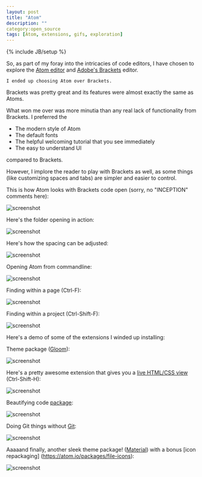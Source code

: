 ```yaml
---
layout: post
title: "Atom"
description: ""
category:open_source
tags: [Atom, extensions, gifs, exploration]
---
```

{% include JB/setup %}

So, as part of my foray into the intricacies of code editors, I have chosen to explore
the [Atom editor](https://atom.io/) and [Adobe's Brackets](http://brackets.io/) editor.

`I ended up choosing Atom over Brackets.`

Brackets was pretty great and its features were almost exactly the same as Atoms.

What won me over was more minutia than any real lack of functionality from Brackets.
I preferred the

* The modern style of Atom
* The default fonts
* The helpful welcoming tutorial that you see immediately
* The easy to understand UI

compared to Brackets.

However, I implore the reader to play with Brackets as well, as
some things (like customizing spaces and tabs) are simpler and easier to control.

This is how Atom looks with Brackets code open (sorry, no "INCEPTION" comments here):

![screenshot](../../../../images/atombrackets.png)


Here's the folder opening in action:

![screenshot](../../../../images/openfolder.gif)

Here's how the spacing can be adjusted:

![screenshot](../../../../images/spaces.gif)

Opening Atom from commandline:

![screenshot](../../../../images/Commandline.gif)

Finding within a page (Ctrl-F):

![screenshot](../../../../images/findinpage.gif)

Finding within a project (Ctrl-Shift-F):

![screenshot](../../../../images/findinproject.gif)

Here's a demo of some of the extensions I winded up installing:

Theme package ([Gloom](https://atom.io/themes/gloom)):

![screenshot](../../../../images/theme.gif)

Here's a pretty awesome extension that gives you a [live HTML/CSS view](https://atom.io/packages/atom-html-preview) (Ctrl-Shift-H):

![screenshot](../../../../images/liveview.gif)

Beautifying code [package](https://atom.io/packages/atom-beautify):

![screenshot](../../../../images/beautifier.gif)

Doing Git things without [Git](https://atom.io/packages/git-plus):

![screenshot](../../../../images/gitwithoutgit.gif)

Aaaaand finally, another sleek theme package! ([Material](https://atom.io/themes/material-ui)) with a bonus [icon repackaging] (https://atom.io/packages/file-icons):

![screenshot](../../../../images/material.gif)
